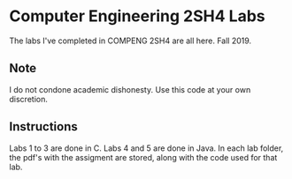 # Computer Engineering 2SH4 Labs

The labs I've completed in COMPENG 2SH4 are all here. Fall 2019. 

## Note

I do not condone academic dishonesty. Use this code at your own discretion. 

## Instructions
Labs 1 to 3 are done in C. Labs 4 and 5 are done in Java. In each lab folder, the pdf's with the assigment are stored, along with the code used for that lab.
